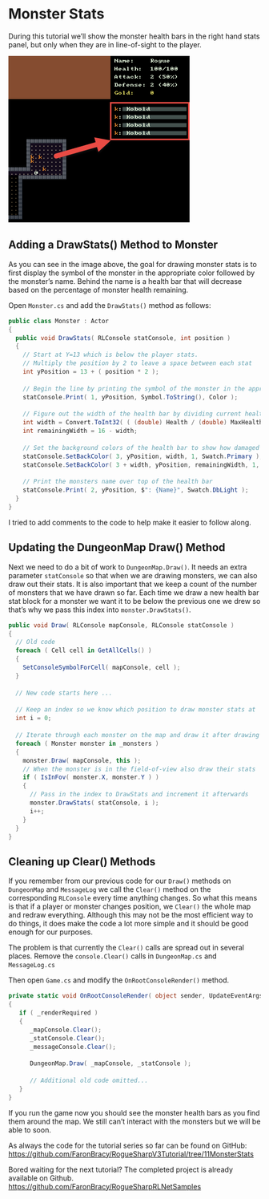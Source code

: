 # Monster Stats

During this tutorial we’ll show the monster health bars in the right hand stats panel, but only when they are in line-of-sight to the player.

![alt text](../images/V3Tutorial/13_monsterstats.png "A console with monster stats rendered")

## Adding a DrawStats() Method to Monster

As you can see in the image above, the goal for drawing monster stats is to first display the symbol of the monster in the appropriate color followed by the monster’s name. Behind the name is a health bar that will decrease based on the percentage of monster health remaining.

Open `Monster.cs` and add the `DrawStats()` method as follows:

```cs
public class Monster : Actor
{
  public void DrawStats( RLConsole statConsole, int position )
  {
    // Start at Y=13 which is below the player stats.
    // Multiply the position by 2 to leave a space between each stat
    int yPosition = 13 + ( position * 2 );

    // Begin the line by printing the symbol of the monster in the appropriate color
    statConsole.Print( 1, yPosition, Symbol.ToString(), Color );

    // Figure out the width of the health bar by dividing current health by max health
    int width = Convert.ToInt32( ( (double) Health / (double) MaxHealth ) * 16.0 );
    int remainingWidth = 16 - width;

    // Set the background colors of the health bar to show how damaged the monster is
    statConsole.SetBackColor( 3, yPosition, width, 1, Swatch.Primary );
    statConsole.SetBackColor( 3 + width, yPosition, remainingWidth, 1, Swatch.PrimaryDarkest );

    // Print the monsters name over top of the health bar
    statConsole.Print( 2, yPosition, $": {Name}", Swatch.DbLight );
  }
}
```

I tried to add comments to the code to help make it easier to follow along.

## Updating the DungeonMap Draw() Method

Next we need to do a bit of work to `DungeonMap.Draw()`. It needs an extra parameter `statConsole` so that when we are drawing monsters, we can also draw out their stats. It is also important that we keep a count of the number of monsters that we have drawn so far. Each time we draw a new health bar stat block for a monster we want it to be below the previous one we drew so that’s why we pass this index into `monster.DrawStats()`.

```cs
public void Draw( RLConsole mapConsole, RLConsole statConsole )
{
  // Old code
  foreach ( Cell cell in GetAllCells() )
  {
    SetConsoleSymbolForCell( mapConsole, cell );
  }

  // New code starts here ...

  // Keep an index so we know which position to draw monster stats at
  int i = 0;

  // Iterate through each monster on the map and draw it after drawing the Cells
  foreach ( Monster monster in _monsters )
  {
    monster.Draw( mapConsole, this );
    // When the monster is in the field-of-view also draw their stats
    if ( IsInFov( monster.X, monster.Y ) )
    {
      // Pass in the index to DrawStats and increment it afterwards
      monster.DrawStats( statConsole, i );
      i++;
    }
  }
}
```

## Cleaning up Clear() Methods

If you remember from our previous code for our `Draw()` methods on `DungeonMap` and `MessageLog` we call the `Clear()` method on the corresponding `RLConsole` every time anything changes. So what this means is that if a player or monster changes position, we `Clear()` the whole map and redraw everything. Although this may not be the most efficient way to do things, it does make the code a lot more simple and it should be good enough for our purposes.

The problem is that currently the `Clear()` calls are spread out in several places. Remove the `console.Clear()` calls in `DungeonMap.cs` and `MessageLog.cs`

Then open `Game.cs` and modify the `OnRootConsoleRender()` method.

```cs
private static void OnRootConsoleRender( object sender, UpdateEventArgs e )
{
   if ( _renderRequired )
   {
      _mapConsole.Clear();
      _statConsole.Clear();
      _messageConsole.Clear();

      DungeonMap.Draw( _mapConsole, _statConsole );

      // Additional old code omitted...
   }
}
```

If you run the game now you should see the monster health bars as you find them around the map. We still can’t interact with the monsters but we will be able to soon.

As always the code for the tutorial series so far can be found on GitHub:
<https://github.com/FaronBracy/RogueSharpV3Tutorial/tree/11MonsterStats>

Bored waiting for the next tutorial? The completed project is already available on Github.
<https://github.com/FaronBracy/RogueSharpRLNetSamples>
